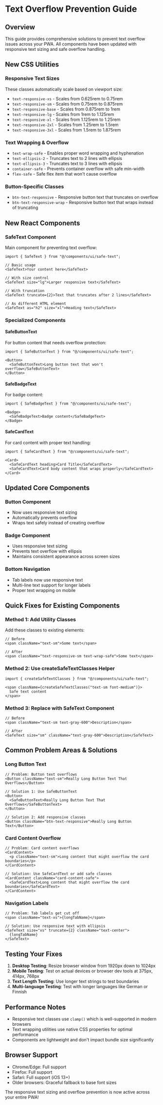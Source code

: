 # Text Overflow Prevention Guide

## Overview
This guide provides comprehensive solutions to prevent text overflow issues across your PWA. All components have been updated with responsive text sizing and safe overflow handling.

## New CSS Utilities

### Responsive Text Sizes
These classes automatically scale based on viewport size:
- `text-responsive-xs` - Scales from 0.625rem to 0.75rem
- `text-responsive-sm` - Scales from 0.75rem to 0.875rem  
- `text-responsive-base` - Scales from 0.875rem to 1rem
- `text-responsive-lg` - Scales from 1rem to 1.125rem
- `text-responsive-xl` - Scales from 1.125rem to 1.25rem
- `text-responsive-2xl` - Scales from 1.25rem to 1.5rem
- `text-responsive-3xl` - Scales from 1.5rem to 1.875rem

### Text Wrapping & Overflow
- `text-wrap-safe` - Enables proper word wrapping and hyphenation
- `text-ellipsis-2` - Truncates text to 2 lines with ellipsis
- `text-ellipsis-3` - Truncates text to 3 lines with ellipsis
- `container-safe` - Prevents container overflow with safe min-width
- `flex-safe` - Safe flex item that won't cause overflow

### Button-Specific Classes
- `btn-text-responsive` - Responsive button text that truncates on overflow
- `btn-text-responsive-wrap` - Responsive button text that wraps instead of truncating

## New React Components

### SafeText Component
Main component for preventing text overflow:

```tsx
import { SafeText } from "@/components/ui/safe-text";

// Basic usage
<SafeText>Your content here</SafeText>

// With size control
<SafeText size="lg">Larger responsive text</SafeText>

// With truncation
<SafeText truncate={2}>Text that truncates after 2 lines</SafeText>

// As different HTML element
<SafeText as="h2" size="xl">Heading text</SafeText>
```

### Specialized Components

#### SafeButtonText
For button content that needs overflow protection:
```tsx
import { SafeButtonText } from "@/components/ui/safe-text";

<Button>
  <SafeButtonText>Long button text that won't overflow</SafeButtonText>
</Button>
```

#### SafeBadgeText  
For badge content:
```tsx
import { SafeBadgeText } from "@/components/ui/safe-text";

<Badge>
  <SafeBadgeText>Badge content</SafeBadgeText>
</Badge>
```

#### SafeCardText
For card content with proper text handling:
```tsx
import { SafeCardText } from "@/components/ui/safe-text";

<Card>
  <SafeCardText heading>Card Title</SafeCardText>
  <SafeCardText>Card body content that wraps properly</SafeCardText>
</Card>
```

## Updated Core Components

### Button Component
- Now uses responsive text sizing
- Automatically prevents overflow
- Wraps text safely instead of creating overflow

### Badge Component  
- Uses responsive text sizing
- Prevents text overflow with ellipsis
- Maintains consistent appearance across screen sizes

### Bottom Navigation
- Tab labels now use responsive text
- Multi-line text support for longer labels
- Proper text wrapping on mobile

## Quick Fixes for Existing Components

### Method 1: Add Utility Classes
Add these classes to existing elements:
```tsx
// Before
<span className="text-sm">Some text</span>

// After  
<span className="text-responsive-sm text-wrap-safe">Some text</span>
```

### Method 2: Use createSafeTextClasses Helper
```tsx
import { createSafeTextClasses } from "@/components/ui/safe-text";

<span className={createSafeTextClasses("text-sm font-medium")}>
  Safe text content
</span>
```

### Method 3: Replace with SafeText Component
```tsx
// Before
<span className="text-sm text-gray-600">Description</span>

// After
<SafeText size="sm" className="text-gray-600">Description</SafeText>
```

## Common Problem Areas & Solutions

### Long Button Text
```tsx
// Problem: Button text overflows
<Button className="text-sm">Really Long Button Text That Overflows</Button>

// Solution 1: Use SafeButtonText
<Button>
  <SafeButtonText>Really Long Button Text That Overflows</SafeButtonText>
</Button>

// Solution 2: Add responsive classes
<Button className="btn-text-responsive">Really Long Button Text</Button>
```

### Card Content Overflow
```tsx
// Problem: Card content overflows
<CardContent>
  <p className="text-sm">Long content that might overflow the card boundaries</p>
</CardContent>

// Solution: Use SafeCardText or add safe classes
<CardContent className="card-content-safe">
  <SafeCardText>Long content that might overflow the card boundaries</SafeCardText>
</CardContent>
```

### Navigation Labels
```tsx
// Problem: Tab labels get cut off
<span className="text-xs">{longTabName}</span>

// Solution: Use responsive text with ellipsis
<SafeText size="xs" truncate={2} className="text-center">
  {longTabName}
</SafeText>
```

## Testing Your Fixes

1. **Desktop Testing**: Resize browser window from 1920px down to 1024px
2. **Mobile Testing**: Test on actual devices or browser dev tools at 375px, 414px, 768px
3. **Text Length Testing**: Use longer text strings to test boundaries
4. **Multi-language Testing**: Test with longer languages like German or Finnish

## Performance Notes

- Responsive text classes use `clamp()` which is well-supported in modern browsers
- Text wrapping utilities use native CSS properties for optimal performance  
- Components are lightweight and don't impact bundle size significantly

## Browser Support

- Chrome/Edge: Full support
- Firefox: Full support  
- Safari: Full support (iOS 13+)
- Older browsers: Graceful fallback to base font sizes

The responsive text sizing and overflow prevention is now active across your entire PWA!